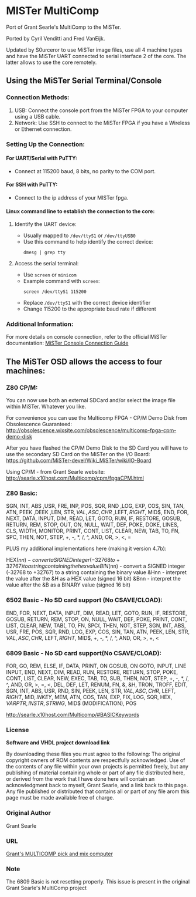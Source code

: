 MISTer MultiComp 
================

Port of Grant Searle's MultiComp to the MiSTer. 

Ported by Cyril Venditti and Fred VanEijk.

Updated by S0urceror to use MiSTer image files, use all 4 machine types and have the MiSTer 
UART connected to serial interface 2 of the core. The latter allows to use the core remotely.

## Using the MiSTer Serial Terminal/Console

### Connection Methods:
1. USB: Connect the console port from the MiSTer FPGA to your computer using a USB cable.
2. Network: Use SSH to connect to the MiSTer FPGA if you have a Wireless or Ethernet connection.

### Setting Up the Connection:

#### For UART/Serial with PuTTY:
- Connect at 115200 baud, 8 bits, no parity to the COM port.
#### For SSH with PuTTY:
- Connect to the ip address of your MISTer fpga.

#### Linux command line to establish the connection to the core:

1. Identify the UART device:
   - Usually mapped to `/dev/ttyS1` or `/dev/ttyUSB0`
   - Use this command to help identify the correct device:
     ```
     dmesg | grep tty
     ```

2. Access the serial terminal:
   - Use `screen` or `minicom`
   - Example command with `screen`:
     ```
     screen /dev/ttyS1 115200
     ```
   - Replace `/dev/ttyS1` with the correct device identifier
   - Change 115200 to the appropriate baud rate if different

### Additional Information:
For more details on console connection, refer to the official MiSTer documentation:
[MiSTer Console Connection Guide](https://mister-devel.github.io/MkDocs_MiSTer/advanced/console/)



## The MiSTer OSD allows the access to four machines:

### Z80 CP/M: 
You can now use both an external SDCard and/or select the image file within MiSTer. Whatever you like.

For convenience you can use the Multicomp FPGA - CP/M Demo Disk from Obsolescence Guaranteed:
http://obsolescence.wixsite.com/obsolescence/multicomp-fpga-cpm-demo-disk

After you have flashed the CP/M Demo Disk to the SD Card you will have to use the secondary SD Card on the MiSTer on the I/O Board:
https://github.com/MiSTer-devel/Wiki_MiSTer/wiki/IO-Board

Using CP/M - from Grant Searle website:
http://searle.x10host.com/Multicomp/cpm/fpgaCPM.html

### Z80 Basic:
SGN, INT, ABS ,USR, FRE, INP, POS, SQR, RND ,LOG, EXP, COS, SIN, TAN, ATN, PEEK ,DEEK ,LEN, STR$, VAL ,ASC, CHR$ ,LEFT$, 
RIGHT$, MID$, END, FOR, NEXT, DATA, INPUT, DIM, READ, LET, GOTO, RUN, IF, RESTORE, GOSUB, RETURN, REM, STOP, OUT, ON, 
NULL, WAIT,  DEF, POKE, DOKE, LINES, CLS, WIDTH, MONITOR, PRINT, CONT, LIST, CLEAR, NEW, TAB, TO, FN, SPC, THEN, NOT, 
STEP, +, -, *, /, ^, AND, OR, >, <, = 

PLUS my additional implementations here (making it version 4.7b):

HEX$(nn) - convert a SIGNED integer (-32768 to +32767) to a string containing the hex value
BIN$(nn) - convert a SIGNED integer (-32768 to +32767) to a string containing the binary value
&Hnn - interpret the value after the &H as a HEX value (signed 16 bit)
&Bnn - interpret the value after the &B as a BINARY value (signed 16 bit)

### 6502 Basic - No SD card support (No CSAVE/CLOAD):
END, FOR, NEXT, DATA, INPUT, DIM, READ, LET, GOTO, RUN, IF, RESTORE, GOSUB, RETURN, REM, STOP, ON, NULL, WAIT, DEF, POKE, PRINT,
CONT, LIST, CLEAR, NEW, TAB(, TO, FN, SPC(, THEN, NOT, STEP, SGN, INT, ABS, USR, FRE, POS, SQR, RND, LOG, EXP, COS, SIN, TAN, ATN,
PEEK, LEN, STR$, VAL, ASC, CHR$, LEFT$, RIGHT$, MID$, +, -, *, /, ^, AND, OR, >, +, <

### 6809 Basic - No SD card support(No CSAVE/CLOAD):
FOR, GO, REM, ELSE, IF, DATA, PRINT, ON GOSUB, ON GOTO, INPUT, LINE INPUT, END, NEXT, DIM, READ, RUN, RESTORE, RETURN, STOP, POKE,
CONT, LIST, CLEAR, NEW, EXEC, TAB, TO, SUB, THEN, NOT, STEP, +, -, *, /, ^, AND, OR, >, =, <, DEL, DEF, LET, RENUM, FN, &, &H, TRON,
TROFF, EDIT, SGN, INT, ABS, USR, RND, SIN, PEEK, LEN, STR$, VAL, ASC, CHR$, LEFT$, RIGHT$, MID$, INKEY$, MEM, ATN, COS, TAN, EXP, FIX,
LOG, SQR, HEX$, VARPTR, INSTR, STRING$, MID$ (MODIFICATION), POS

http://searle.x10host.com/Multicomp/#BASICKeywords

### License

__Software and VHDL project download link__

By downloading these files you must agree to the following: The original
copyright owners of ROM contents are respectfully acknowledged.  Use of the
contents of any file within your own projects is permitted freely, but any
publishing of material containing whole or part of any file distributed
here, or derived from the work that I have done here will contain an
acknowledgment back to myself, Grant Searle, and a link back to this page.
Any file published or distributed that contains all or part of any file
arom this page must be made available free of charge.

### Original Author
Grant Searle

### URL
[Grant's MULTICOMP pick and mix computer](http://searle.x10host.com/Multicomp/)

### Note
The 6809 Basic is not resetting  properly. This issue is present in the original Grant Searle's MultiComp project
